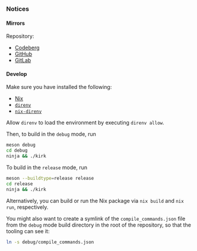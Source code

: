 ### Notices

#### Mirrors

Repository:
- [Codeberg](https://codeberg.org/paveloom-a/Kirk)
- [GitHub](https://github.com/paveloom-a/Kirk)
- [GitLab](https://gitlab.com/paveloom-g/apps/Kirk)

#### Develop

Make sure you have installed the following:

- [Nix](https://nixos.org)
- [`direnv`](https://github.com/direnv/direnv)
- [`nix-direnv`](https://github.com/nix-community/nix-direnv)

Allow `direnv` to load the environment by executing `direnv allow`.

Then, to build in the `debug` mode, run

```bash
meson debug
cd debug
ninja && ./kirk
```

To build in the `release` mode, run

```bash
meson --buildtype=release release
cd release
ninja && ./kirk
```

Alternatively, you can build or run the Nix package via `nix build` and `nix run`, respectively.

You might also want to create a symlink of the `compile_commands.json` file from the `debug` mode build directory in the root of the repository, so that the tooling can see it:

```bash
ln -s debug/compile_commands.json
```
